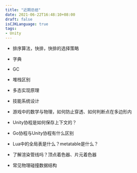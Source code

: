 ```yaml
---
title: "近期总结"
date: 2021-06-22T16:48:10+08:00
draft: false
isCJKLanguage: true
tags:
- Unity
---
```


- 排序算法，快排，快排的选择策略
- 字典
- GC
- 堆栈区别
- 多态实现原理
- 技能系统设计
- 游戏中的数学与物理，如何防止穿透、如何判断点在多边形内

- Unity协程是如何保存上下文的？
- Go协程与Unity协程有什么区别
- Lua中的全局表是什么？metatable是什么？
- 了解渲染管线吗？顶点着色器、片元着色器
- 常见物理碰撞数据结构
